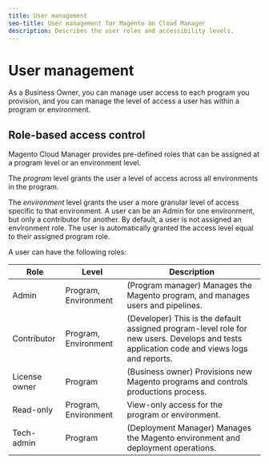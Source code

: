 ```yaml
---
title: User management
seo-title: User management for Magento on Cloud Manager
description: Describes the user roles and accessibility levels.
---
```


# User management

As a Business Owner, you can manage user access to each program you provision, and you can manage the level of access a user has within a program or environment.

## Role-based access control

Magento Cloud Manager provides pre-defined roles that can be assigned at a program level or an environment level.

The _program_ level grants the user a level of access across all environments in the program.

The _environment_ level grants the user a more granular level of access specific to that environment. A user can be an Admin for one environment, but only a contributor for another. By default, a user is not assigned an environment role. The user is automatically granted the access level equal to their assigned program role.

A user can have the following roles:

| Role          | Level                | Description                                                                                                                                |
| ------------- | -------------------- | ------------------------------------------------------------------------------------------------------------------------------------------ |
| Admin         | Program, Environment | (Program manager) Manages the Magento program, and manages users and pipelines.                                                            |
| Contributor   | Program, Environment | (Developer) This is the default assigned program-level role for new users. Develops and tests application code and views logs and reports. |
| License owner | Program              | (Business owner) Provisions new Magento programs and controls productions process.                                                         |
| Read-only     | Program, Environment | View-only access for the program or environment.                                                                                           |
| Tech-admin    | Program              | (Deployment Manager) Manages the Magento environment and deployment operations.                                                            |

<!-- link definitions -->
